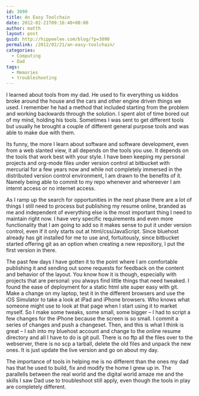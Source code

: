 ```yaml
---
id: 3090
title: An Easy Toolchain
date: 2012-02-21T09:16:40+00:00
author: matth
layout: post
guid: http://hippeelee.com/blog/?p=3090
permalink: /2012/02/21/an-easy-toolchain/
categories:
  - Computing
  - Dad
tags:
  - Memories
  - troubleshooting
---
```

I learned about tools from my dad. He used to fix everything us kiddos broke around the house and the cars and other engine driven things we used. I remember he had a method that included starting from the problem and working backwards through the solution. I spent alot of time bored out of my mind, holding his tools. Sometimes I was sent to get different tools but usually he brought a couple of different general purpose tools and was able to make due with them.

Its funny, the more I learn about software and software development, even from a web slanted view, it all depends on the tools you use. It depends on the tools that work best with your style. I have been keeping my personal projects and org-mode files under version control at bitbucket with mercurial for a few years now and while not completely immersed in the distributed version control environment, I am drawn to the benefits of it. Namely being able to commit to my repo whenever and whereever I am internt access or no internet access.

As I ramp up the search for opportunities in the next phase there are a lot of things I still need<!--more--> to process but publishing my resume online, branded as me and independent of everything else is the most important thing I need to maintain right now. I have very specific requirements and even more functionality that I am going to add so it makes sense to put it under version control, even if it only starts out at html/css/JavaScript. Since bluehost already has git installed for me to use and, fortuitously, since bitbucket started offering git as an option when creating a new repository, I put the first version in there.

The past few days I have gotten it to the point where I am comfortable publishing it and sending out some requests for feedback on the content and behavior of the layout. You know how it is though, especially with projects that are personal: you always find little things that need tweaked. I found the ease of deployment for a static html site super easy with git. Make a change on my laptop, test it in the different browsers and use the iOS Simulator to take a look at iPad and iPhone browsers. Who knows what someone might use to look at that page when I start using it to market myself. So I make some tweaks, some small, some bigger &#8211; I had to script a few changes for the iPhone because the screen is so small. I commit a series of changes and push a changeset. Then, and this is what I think is great &#8211; I ssh into my bluehost account and change to the online resume directory and all I have to do is git pull. There is no ftp all the files over to the webserver, there is no scp a tarball, delete the old files and unpack the new ones. It is just update the live version and go on about my day.

The importance of tools in helping me is no different than the ones my dad has that he used to build, fix and modify the home I grew up in. The parallells between the real world and the digital world amaze me and the skills I saw Dad use to troubleshoot still apply, even though the tools in play are completely different.